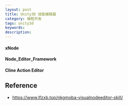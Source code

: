 ```yaml
---
layout: post
title: Unity3D 技能编辑器
category: 编程开发
tags: unity3d
keywords: 
description: 
---
```


#### xNode

#### Node_Editor_Framework

#### Cline Action Editor

## Reference

* <https://www.lfzxb.top/nkgmoba-visualnodeeditor-skill/>

